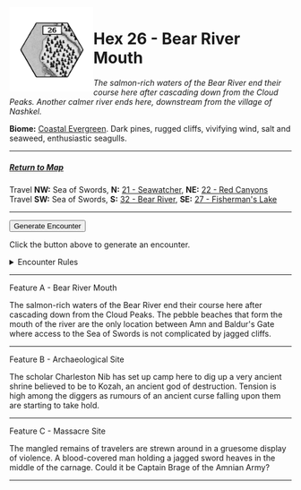 
<img align="left" width=150px src="/images/Hexes/hex26.png">
<h1>Hex 26 - Bear River Mouth</h1>

*The salmon-rich waters of the Bear River end their course here after cascading down from the Cloud Peaks. Another calmer river ends here, downstream from the village of Nashkel.*

**Biome:** <u>Coastal Evergreen</u>. Dark pines, rugged cliffs, vivifying wind, salt and seaweed, enthusiastic seagulls.

---

##### [Return to Map](https://saltygoo.github.io/2024/12/31/BGHex/)
Travel **NW:** Sea of Swords, **N:** [21 - Seawatcher](/pages/BaldurHex/21-Seawatcher), **NE:** [22 - Red Canyons](/pages/BaldurHex/22-RedCanyons)<br>
Travel **SW:** Sea of Swords, **S:** [32 - Bear River](/pages/BaldurHex/32-Bear), **SE:** [27 - Fisherman's Lake](/pages/BaldurHex/27-Lake)

 ---
 
<button id="generateText" >Generate Encounter</button> <br>

<span class="grey" id="result" style="height: 75px;"> Click the button above to generate an encounter. </span>

<details markdown="1">
<summary>Encounter Rules</summary>
Generate an encounter the first time the party goes to one of this hex's features and every 12 hours. Encounters can happen on the way to the location or at the destination. If an encounter would happen while the party rests, good survival skills while setting up camp make the encounter happen after the full rest is completed. Search the [Baldur's Gate Wiki](https://baldursgate.fandom.com/wiki/Baldur%27s_Gate_Wiki) for information on named NPC. Do not hesitate to replace any named NPC by one the players have already met from time to time! It makes for a better story.
</details>

 ---

<span class="blacktitle"> Feature A - Bear River Mouth</span>

The salmon-rich waters of the Bear River end their course here after cascading down from the Cloud Peaks. The pebble beaches that form the mouth of the river are the only location between Amn and Baldur's Gate where access to the Sea of Swords is not complicated by jagged cliffs.

---

<span class="blacktitle"> Feature B - Archaeological Site</span>

The scholar Charleston Nib has set up camp here to dig up a very ancient shrine believed to be to Kozah, an ancient god of destruction. Tension is high among the diggers as rumours of an ancient curse falling upon them are starting to take hold.

---

<span class="blacktitle"> Feature C - Massacre Site</span>

The mangled remains of travelers are strewn around in a gruesome display of violence. A blood-covered man holding a jagged sword heaves in the middle of the carnage. Could it be Captain Brage of the Amnian Army?

---

<script>
    const climate1 = "Coast";
    const climate2 = "Evergreen";
</script>
<script src="/scripts/BGencounter.js"></script>
